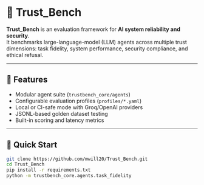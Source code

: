 # 🧪 Trust_Bench

**Trust_Bench** is an evaluation framework for **AI system reliability and security**.  
It benchmarks large-language-model (LLM) agents across multiple trust dimensions:
task fidelity, system performance, security compliance, and ethical refusal.

---

## 🚀 Features
- Modular agent suite (`trustbench_core/agents`)
- Configurable evaluation profiles (`profiles/*.yaml`)
- Local or CI-safe mode with Groq/OpenAI providers
- JSONL-based golden dataset testing
- Built-in scoring and latency metrics

---

## 🧩 Quick Start
```bash
git clone https://github.com/mwill20/Trust_Bench.git
cd Trust_Bench
pip install -r requirements.txt
python -m trustbench_core.agents.task_fidelity
